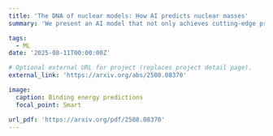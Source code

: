 ```yaml
---
title: 'The DNA of nuclear models: How AI predicts nuclear masses'
summary: 'We present an AI model that not only achieves cutting-edge precision for nuclear masses, but does so in an interpretable manner. For example, we find (and explain why) that the most important dimensions of its internal representation form a double helix, where the analog of the hydrogen bonds in DNA here link the number of protons and neutrons found in the most stable nucleus of each isotopic chain. Furthermore, we show that the AI predictions can be factorized and ordered hierarchically, with the most important terms corresponding to well-known symbolic models. Remarkably, the improvement of the AI model over symbolic ones can almost entirely be attributed to an observation made by Jaffe in 1969.'

tags:
  - ML
date: '2025-08-11T00:00:00Z'

# Optional external URL for project (replaces project detail page).
external_link: 'https://arxiv.org/abs/2508.08370'

image:
  caption: Binding energy predictions
  focal_point: Smart

url_pdf: 'https://arxiv.org/pdf/2508.08370'
---
```

